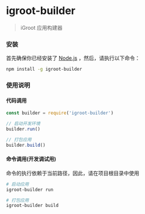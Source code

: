 # igroot-builder
> iGroot 应用构建器
### 安装
首先确保你已经安装了 [Node.js](http://nodejs.org/) ，然后，请执行以下命令：
``` bash
npm install -g igroot-builder
```
### 使用说明
#### 代码调用
``` javascript
const builder = require('igroot-builder')

// 启动开发环境
builder.run()

// 打包应用
builder.build()
```
#### 命令调用(开发调试用)
命令的执行依赖于当前路径，因此，请在项目根目录中使用
``` bash
# 启动应用
igroot-builder run

# 打包应用
igroot-builder build
```